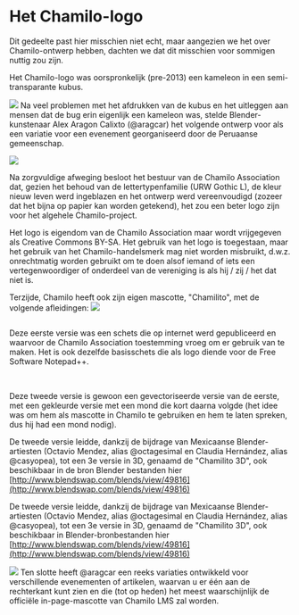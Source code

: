 # Het Chamilo-logo

Dit gedeelte past hier misschien niet echt, maar aangezien we het over Chamilo-ontwerp hebben, dachten we dat dit misschien voor sommigen nuttig zou zijn.

Het Chamilo-logo was oorspronkelijk (pre-2013) een kameleon in een semi-transparante kubus.

![](../.gitbook/assets/image4%20%281%29.png) Na veel problemen met het afdrukken van de kubus en het uitleggen aan mensen dat de bug erin eigenlijk een kameleon was, stelde Blender-kunstenaar Alex Aragon Calixto (@aragcar) het volgende ontwerp voor als een variatie voor een evenement georganiseerd door de Peruaanse gemeenschap.

![](../.gitbook/assets/image5%20%281%29.png)

Na zorgvuldige afweging besloot het bestuur van de Chamilo Association dat, gezien het behoud van de lettertypenfamilie (URW Gothic L), de kleur nieuw leven werd ingeblazen en het ontwerp werd vereenvoudigd (zozeer dat het bijna op papier kan worden getekend), het zou een beter logo zijn voor het algehele Chamilo-project.

Het logo is eigendom van de Chamilo Association maar wordt vrijgegeven als Creative Commons BY-SA. Het gebruik van het logo is toegestaan, maar het gebruik van het Chamilo-handelsmerk mag niet worden misbruikt, d.w.z. onrechtmatig worden gebruikt om te doen alsof iemand of iets een vertegenwoordiger of onderdeel van de vereniging is als hij / zij / het dat niet is.

Terzijde, Chamilo heeft ook zijn eigen mascotte, "Chamilito", met de volgende afleidingen: ![](../.gitbook/assets/image6%20%281%29.png)

<img>

Deze eerste versie was een schets die op internet werd gepubliceerd en waarvoor de Chamilo Association toestemming vroeg om er gebruik van te maken. Het is ook dezelfde basisschets die als logo diende voor de Free Software Notepad++.

<img> <img>

Deze tweede versie is gewoon een gevectoriseerde versie van de eerste, met een gekleurde versie met een mond die kort daarna volgde (het idee was om hem als mascotte in Chamilo te gebruiken en hem te laten spreken, dus hij had een mond nodig).

De tweede versie leidde, dankzij de bijdrage van Mexicaanse Blender-artiesten (Octavio Mendez, alias @octagesimal en Claudia Hernández, alias @casyopea), tot een 3e versie in 3D, genaamd de "Chamilito 3D", ook beschikbaar in de bron Blender bestanden hier [http://www.blendswap.com/blends/view/49816](http://www.blendswap.com/blends/view/49816)

De tweede versie leidde, dankzij de bijdrage van Mexicaanse Blender-artiesten (Octavio Mendez, alias @octagesimal en Claudia Hernández, alias @casyopea), tot een 3e versie in 3D, genaamd de "Chamilito 3D", ook beschikbaar in Blender-bronbestanden hier [http://www.blendswap.com/blends/view/49816](http://www.blendswap.com/blends/view/49816)

![](../.gitbook/assets/image9%20%289%29.png) Ten slotte heeft @aragcar een reeks variaties ontwikkeld voor verschillende evenementen of artikelen, waarvan u er één aan de rechterkant kunt zien en die (tot op heden) het meest waarschijnlijk de officiële in-page-mascotte van Chamilo LMS zal worden.
